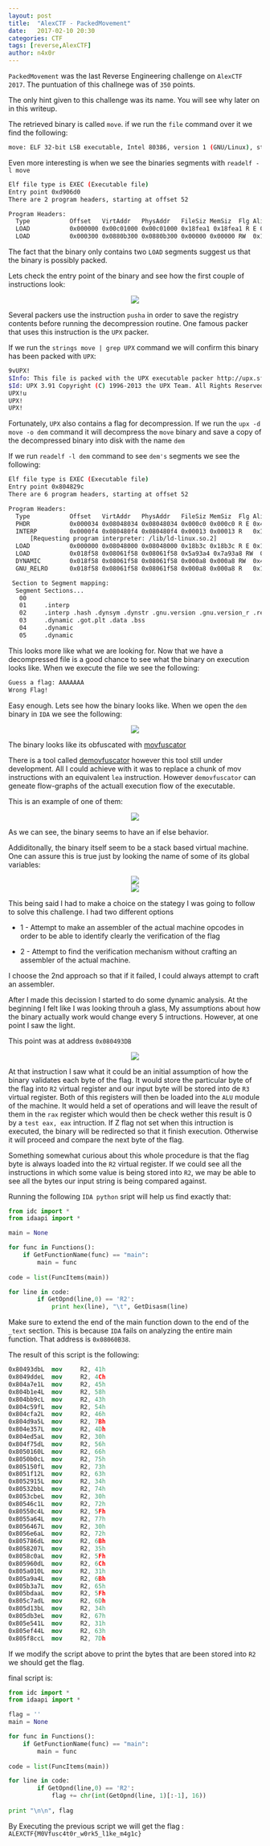 ```yaml
---
layout: post
title:  "AlexCTF - PackedMovement"
date:   2017-02-10 20:30
categories: CTF
tags: [reverse,AlexCTF]
author: n4x0r
---
```


`PackedMovement` was the last Reverse Engineering challenge on `AlexCTF 2017`. The puntuation of this challnege was of `350` points.

The only hint given to this challenge was its name. You will see why later on in this writeup.

The retrieved binary is called `move`. if we run the `file` command over it we find the following:

```bash
move: ELF 32-bit LSB executable, Intel 80386, version 1 (GNU/Linux), statically linked, stripped
```
Even more interesting is when we see the binaries segments with `readelf -l move`

```bash
Elf file type is EXEC (Executable file)
Entry point 0xd906d0
There are 2 program headers, starting at offset 52

Program Headers:
  Type           Offset   VirtAddr   PhysAddr   FileSiz MemSiz  Flg Align
  LOAD           0x000000 0x00c01000 0x00c01000 0x18fea1 0x18fea1 R E 0x1000
  LOAD           0x000300 0x0880b300 0x0880b300 0x00000 0x00000 RW  0x1000
```

The fact that the binary only contains two `LOAD` segments suggest us that the binary is possibly packed.

Lets check the entry point of the binary and see how the first couple of instructions look:

<div style="text-align:center"><img src ="https://raw.githubusercontent.com/n4x0r/n4x0r.github.io/master/images/AlextCTF7/1.png" /></div>

Several packers use the instruction `pusha` in order to save the registry contents before running the decompression routine. One famous packer that uses this instruction is the `UPX` packer.

If we run the `strings move | grep UPX` command we will confirm this binary has been packed with `UPX`:

```bash
9vUPX!
$Info: This file is packed with the UPX executable packer http://upx.sf.net $
$Id: UPX 3.91 Copyright (C) 1996-2013 the UPX Team. All Rights Reserved. $
UPX!u
UPX!
UPX!
```

Fortunately, `UPX` also contains a flag for decompression. If we run the `upx -d move -o dem` command it will decompress the `move` binary and save a copy of the decompressed binary into disk with the name `dem`

If we run `readelf -l dem` command to see `dem's` segments we see the following:

```bash
Elf file type is EXEC (Executable file)
Entry point 0x804829c
There are 6 program headers, starting at offset 52

Program Headers:
  Type           Offset   VirtAddr   PhysAddr   FileSiz MemSiz  Flg Align
  PHDR           0x000034 0x08048034 0x08048034 0x000c0 0x000c0 R E 0x4
  INTERP         0x0000f4 0x080480f4 0x080480f4 0x00013 0x00013 R   0x1
      [Requesting program interpreter: /lib/ld-linux.so.2]
  LOAD           0x000000 0x08048000 0x08048000 0x18b3c 0x18b3c R E 0x1000
  LOAD           0x018f58 0x08061f58 0x08061f58 0x5a93a4 0x7a93a8 RW  0x1000
  DYNAMIC        0x018f58 0x08061f58 0x08061f58 0x000a8 0x000a8 RW  0x4
  GNU_RELRO      0x018f58 0x08061f58 0x08061f58 0x000a8 0x000a8 R   0x1

 Section to Segment mapping:
  Segment Sections...
   00     
   01     .interp 
   02     .interp .hash .dynsym .dynstr .gnu.version .gnu.version_r .rel.plt .plt .text 
   03     .dynamic .got.plt .data .bss 
   04     .dynamic 
   05     .dynamic 
```

This looks more like what we are looking for. Now that we have a decompressed file is a good chance to see what the binary on execution looks like. When we execute the file we see the following:

```bash
Guess a flag: AAAAAAA
Wrong Flag!
```
Easy enough. Lets see how the binary looks like. When we open the `dem` binary in `IDA` we see the following:

<div style="text-align:center"><img src ="https://raw.githubusercontent.com/n4x0r/n4x0r.github.io/master/images/AlextCTF7/2.png" /></div>

The binary looks like its obfuscated with [movfuscator](https://github.com/xoreaxeaxeax/movfuscator)

There is a tool called [demovfuscator](https://github.com/kirschju/demovfuscator) however this tool still under development. All I could achieve with it was to replace a chunk of mov instructions with an equivalent `lea` instruction. However `demovfuscator` can geneate flow-graphs of the actuall execution flow of the executable.

This is an example of one of them:

<div style="text-align:center"><img src ="https://raw.githubusercontent.com/n4x0r/n4x0r.github.io/master/images/AlextCTF7/cfg.png" /></div>

As we can see, the binary seems to have an if else behavior.

Addiditonally, the binary itself seem to be a stack based virtual machine. One can assure this is true just by looking the name of some of its global variables:

<div style="text-align:center"><img src ="https://raw.githubusercontent.com/n4x0r/n4x0r.github.io/master/images/AlextCTF7/3.png" /></div>
<div style="text-align:center"><img src ="https://raw.githubusercontent.com/n4x0r/n4x0r.github.io/master/images/AlextCTF7/4.png" /></div>

This being said I had to make a choice on the stategy I was going to follow to solve this challenge. I had two different options

 * 1 - Attempt to make an assembler of the actual machine opcodes in order to be able to identify clearly the verification of the flag

 * 2 - Attempt to find the verification mechanism without crafting an assembler of the actual machine.

I choose the 2nd approach so that if it failed, I could always attempt to craft an assembler.

After I made this decission I started to do some dynamic analysis. At the beginning I felt like I was looking throuh a glass, My assumptions about how the binary actually work would change every 5 intructions. However, at one point I saw the light.

This point was at address `0x080493DB`

<div style="text-align:center"><img src ="https://raw.githubusercontent.com/n4x0r/n4x0r.github.io/master/images/AlextCTF7/5.png" /></div>

At that instruction I saw what it could be an initial assumption of how the binary validates each byte of the flag. It would store the particular byte of the flag into `R2` virtual register and our input byte will be stored into de `R3` virtual register. Both of this registers will then be loaded into the `ALU` module of the machine. It would held a set of operations and will leave the result of them in the `rax` register which would then be check wether this result is 0 by a `test eax, eax` intruction. If Z flag not set when this intruction is executed, the binary will be redirected so that it finish execution. Otherwise it will proceed and compare the next byte of the flag.

Something somewhat curious about this whole procedure is that the flag byte is always loaded into the `R2` virtual register. If we could see all the instructions in which some value is being stored into `R2`, we may be able to see all the bytes our input string is being compared against.

Running the following `IDA python` sript will help us find exactly that:

```python
from idc import *
from idaapi import *

main = None

for func in Functions():
    if GetFunctionName(func) == "main":
        main = func
    
code = list(FuncItems(main))

for line in code:
        if GetOpnd(line,0) == 'R2':
            print hex(line), "\t", GetDisasm(line)
```

Make sure to extend the end of the main function down to the end of the `_text` section. This is because `IDA` fails on analyzing the entire main function. That address is `0x08060B38`.

The result of this script is the following:

```nasm
0x80493dbL 	mov     R2, 41h
0x8049ddeL 	mov     R2, 4Ch
0x804a7e1L 	mov     R2, 45h
0x804b1e4L 	mov     R2, 58h
0x804bb9cL 	mov     R2, 43h
0x804c59fL 	mov     R2, 54h
0x804cfa2L 	mov     R2, 46h
0x804d9a5L 	mov     R2, 7Bh
0x804e357L 	mov     R2, 4Dh
0x804ed5aL 	mov     R2, 30h
0x804f75dL 	mov     R2, 56h
0x8050160L 	mov     R2, 66h
0x8050b0cL 	mov     R2, 75h
0x805150fL 	mov     R2, 73h
0x8051f12L 	mov     R2, 63h
0x8052915L 	mov     R2, 34h
0x80532bbL 	mov     R2, 74h
0x8053cbeL 	mov     R2, 30h
0x80546c1L 	mov     R2, 72h
0x80550c4L 	mov     R2, 5Fh
0x8055a64L 	mov     R2, 77h
0x8056467L 	mov     R2, 30h
0x8056e6aL 	mov     R2, 72h
0x805786dL 	mov     R2, 6Bh
0x8058207L 	mov     R2, 35h
0x8058c0aL 	mov     R2, 5Fh
0x805960dL 	mov     R2, 6Ch
0x805a010L 	mov     R2, 31h
0x805a9a4L 	mov     R2, 6Bh
0x805b3a7L 	mov     R2, 65h
0x805bdaaL 	mov     R2, 5Fh
0x805c7adL 	mov     R2, 6Dh
0x805d13bL 	mov     R2, 34h
0x805db3eL 	mov     R2, 67h
0x805e541L 	mov     R2, 31h
0x805ef44L 	mov     R2, 63h
0x805f8ccL 	mov     R2, 7Dh
```

If we modify the script above to print the bytes that are been stored into `R2` we should get the flag.

final script is: 

```python
from idc import *
from idaapi import *

flag = ''
main = None

for func in Functions():
    if GetFunctionName(func) == "main":
        main = func
    
code = list(FuncItems(main))

for line in code:
        if GetOpnd(line,0) == 'R2':
            flag += chr(int(GetOpnd(line, 1)[:-1], 16))
            
print "\n\n", flag
```

By Executing the previous script we will get the flag : ```ALEXCTF{M0Vfusc4t0r_w0rk5_l1ke_m4g1c}```
